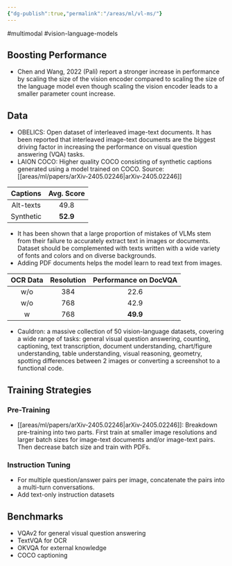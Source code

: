 ```yaml
---
{"dg-publish":true,"permalink":"/areas/ml/vl-ms/"}
---
```


#multimodal #vision-language-models 

## Boosting Performance

* Chen and Wang, 2022 (Pali) report a stronger increase in performance by scaling the size of the vision encoder compared to scaling the size of the language model even though scaling the vision encoder leads to a smaller parameter count increase.

## Data
* OBELICS: Open dataset of interleaved image-text documents. It has been reported that interleaved image-text documents are the biggest driving factor in increasing the performance on visual question answering (VQA) tasks.
* LAION COCO: Higher quality COCO consisting of synthetic captions generated using a model trained on COCO. Source: [[areas/ml/papers/arXiv-2405.02246\|arXiv-2405.02246]]

| **Captions** | **Avg. Score** |
| :----------: | :------------: |
|  Alt-texts   |      49.8      |
|  Synthetic   |    **52.9**    |
* It has been shown that a large proportion of mistakes of VLMs stem from their failure to accurately extract text in images or documents. Dataset should be complemented with texts written with a wide variety of fonts and colors and on diverse backgrounds.
* Adding PDF documents helps the model learn to read text from images.

| **OCR Data** | **Resolution** | **Performance on DocVQA** |
| :----------: | :------------: | :-----------------------: |
|     w/o      |      384       |           22.6            |
|     w/o      |      768       |           42.9            |
|      w       |      768       |         **49.9**          |

* Cauldron: a massive collection of 50 vision-language datasets, covering a wide range of tasks: general visual question answering, counting, captioning, text transcription, document understanding, chart/figure understanding, table understanding, visual reasoning, geometry, spotting differences between 2 images or converting a screenshot to a functional code.

## Training Strategies

### Pre-Training
* [[areas/ml/papers/arXiv-2405.02246\|arXiv-2405.02246]]: Breakdown pre-training into two parts. First train at smaller image resolutions and larger batch sizes for image-text documents and/or image-text pairs. Then decrease batch size and train with PDFs.
### Instruction Tuning
* For multiple question/answer pairs per image, concatenate the pairs into a multi-turn conversations.
* Add text-only instruction datasets
## Benchmarks

* VQAv2 for general visual question answering
* TextVQA for OCR
* OKVQA for external knowledge
* COCO captioning